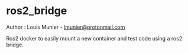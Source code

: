 # ros2_bridge

Author : Louis Munier - lmunier@protonmail.com

Ros2 docker to easily mount a new container and test code using a ros2 bridge.
